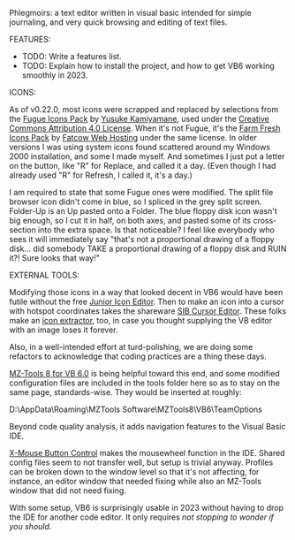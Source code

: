 Phlegmoirs: a text editor written in visual basic intended for simple journaling, and very quick browsing and editing of text files.

FEATURES:

* TODO: Write a features list.
* TODO: Explain how to install the project, and how to get VB6 working smoothly in 2023.

ICONS:

As of v0.22.0, most icons were scrapped and replaced by selections from the [Fugue Icons Pack](https://www.iconarchive.com/show/fugue-icons-by-yusuke-kamiyamane.html) by [Yusuke Kamiyamane](https://p.yusukekamiyamane.com), used under the [Creative Commons Attribution 4.0 License](https://creativecommons.org/licenses/by/4.0/). When it's not Fugue, it's the [Farm Fresh Icons Pack](https://www.iconarchive.com/show/farm-fresh-icons-by-fatcow.html) by [Fatcow Web Hosting](https://fatcow.com/free-icons) under the same license. In older versions I was using system icons found scattered around my Windows 2000 installation, and some I made myself. And sometimes I just put a letter on the button, like "R" for Replace, and called it a day. (Even though I had already used "R" for Refresh, I called it, it's a day.)

I am required to state that some Fugue ones were modified. The split file browser icon didn't come in blue, so I spliced in the grey split screen. Folder-Up is an Up pasted onto a Folder. The blue floppy disk icon wasn't big enough, so I cut it in half, on both axes, and pasted some of its cross-section into the extra space. Is that noticeable? I feel like everybody who sees it will immediately say "that's not a proportional drawing of a floppy disk... did somebody TAKE a proportional drawing of a floppy disk and RUIN it?! Sure looks that way!"

EXTERNAL TOOLS:

Modifying those icons in a way that looked decent in VB6 would have been futile without the free [Junior Icon Editor](http://www.sibcode.com/junior-icon-editor/index.htm). Then to make an icon into a cursor with hotspot coordinates takes the shareware [SIB Cursor Editor](http://www.sibcode.com/cursor-editor/). These folks make an [icon extractor](http://www.sibcode.com/icon-extractor/index.htm), too, in case you thought supplying the VB editor with an image loses it forever.

Also, in a well-intended effort at turd-polishing, we are doing some refactors to acknowledge that coding practices are a thing these days.

[MZ-Tools 8 for VB 6.0](https://www.mztools.com) is being helpful toward this end, and some modified configuration files are included in the tools folder here so as to stay on the same page, standards-wise. They would be inserted at roughly:

D:\AppData\Roaming\MZTools Software\MZTools8\VB6\TeamOptions

Beyond code quality analysis, it adds navigation features to the Visual Basic IDE.

[X-Mouse Button Control](https://www.highrez.co.uk/downloads/xmousebuttoncontrol.htm) makes the mousewheel function in the IDE. Shared config files seem to not transfer well, but setup is trivial anyway. Profiles can be broken down to the window level so that it's not affecting, for instance, an editor window that needed fixing while also an MZ-Tools window that did not need fixing.

With some setup, VB6 is surprisingly usable in 2023 without having to drop the IDE for another code editor. It only requires *not stopping to wonder if you should*.
